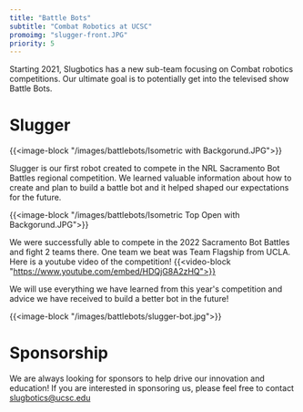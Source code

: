 ```yaml
---
title: "Battle Bots"
subtitle: "Combat Robotics at UCSC"
promoimg: "slugger-front.JPG"
priority: 5
---
```


Starting 2021, Slugbotics has a new sub-team focusing on Combat robotics competitions. 
Our ultimate goal is to potentially get into the televised show Battle Bots.

# Slugger

{{<image-block "/images/battlebots/Isometric with Backgorund.JPG">}}

Slugger is our first robot created to compete in the NRL Sacramento Bot Battles 
regional competition. We learned valuable information about how to create and plan to
build a battle bot and it helped shaped our expectations for the future.

{{<image-block "/images/battlebots/Isometric Top Open with Backgorund.JPG">}}

We were successfully able to compete in the 2022 Sacramento Bot Battles and fight 2 teams there. One team we beat was Team Flagship from UCLA.
Here is a youtube video of the competition!
{{<video-block "https://www.youtube.com/embed/HDQjG8A2zHQ">}}

We will use everything we have learned from this year's competition and advice we have received to build a better bot in the future!

{{<image-block "/images/battlebots/slugger-bot.jpg">}}

# Sponsorship

We are always looking for sponsors to help drive our innovation and education! If you are interested in
sponsoring us, please feel free to contact slugbotics@ucsc.edu